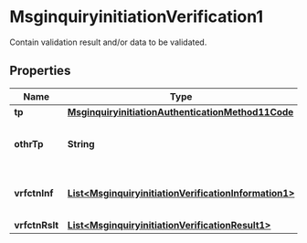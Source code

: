 

# MsginquiryinitiationVerification1

Contain validation result and/or data to be validated.
## Properties

Name | Type | Description | Notes
------------ | ------------- | ------------- | -------------
**tp** | [**MsginquiryinitiationAuthenticationMethod11Code**](MsginquiryinitiationAuthenticationMethod11Code.md) |  |  [optional]
**othrTp** | **String** | Other type of authentication or verification. |  [optional]
**vrfctnInf** | [**List&lt;MsginquiryinitiationVerificationInformation1&gt;**](MsginquiryinitiationVerificationInformation1.md) | Contains verification or authentication data. |  [optional]
**vrfctnRslt** | [**List&lt;MsginquiryinitiationVerificationResult1&gt;**](MsginquiryinitiationVerificationResult1.md) |  |  [optional]



